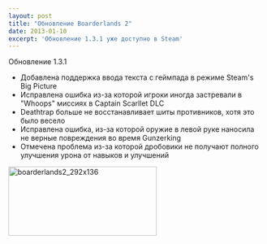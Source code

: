 ```yaml
---
layout: post
title: "Обновление Boarderlands 2"
date: 2013-01-10
excerpt: 'Обновление 1.3.1 уже доступно в Steam'
---
```


Обновление 1.3.1
<ul>
	<li>Добавлена поддержка ввода текста с геймпада в режиме Steam's Big Picture</li>
	<li>Исправлена ошибка из-за которой игроки иногда застревали в "Whoops" миссиях в Captain Scarllet DLC</li>
	<li>Deathtrap больше не восстанавливает шиты противников, хотя это было весело</li>
	<li>Исправлена ошибка, из-за которой оружие в левой руке наносила не верные повреждения во время Gunzerking</li>
	<li>Отмечена проблема из-за которой дробовики не получают полного улучшения урона от навыков и улучшений</li>
</ul>
<a href="http://store.steampowered.com/app/49520/" target="_blank"><img class="alignnone size-full wp-image-479" alt="boarderlands2_292x136" src="http://gamersoul.ru/wp-content/uploads/2013/01/boarderlands2_292x136.jpg" width="292" height="136" /></a>